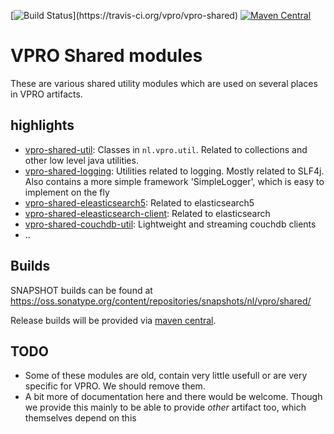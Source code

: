 [![Build Status](https://travis-ci.org/vpro/vpro-shared.svg?)](https://travis-ci.org/vpro/vpro-shared)
[![Maven Central](https://maven-badges.herokuapp.com/maven-central/nl.vpro/vpro-shared/badge.svg?style=plastic)](https://maven-badges.herokuapp.com/maven-central/nl.vpro/vpro-shared)

# VPRO Shared modules



These are various shared utility modules which are used on several
places in VPRO artifacts.


## highlights

- [vpro-shared-util](vpro-shared-util): Classes in `nl.vpro.util`.  Related to collections and other low level java utilities.
- [vpro-shared-logging](vpro-shared-logging): Utilities related to logging. Mostly related to SLF4j. Also contains a more simple framework 'SimpleLogger', which is easy to implement on the fly
- [vpro-shared-eleasticsearch5](vpro-shared-elasticsearch5): Related to elasticsearch5
- [vpro-shared-eleasticsearch-client](vpro-shared-elasticsearch-client): Related to elasticsearch
- [vpro-shared-couchdb-util](vpro-shared-couchdb-util): Lightweight and streaming couchdb clients
- ..


## Builds

SNAPSHOT builds can be found at https://oss.sonatype.org/content/repositories/snapshots/nl/vpro/shared/

Release builds will be provided via [maven central](https://search.maven.org/search?q=g:nl.vpro).

## TODO

- Some of these modules are old, contain very little usefull or are very specific for VPRO. We should remove them.
- A bit more of documentation here and there would be welcome. Though we provide this mainly to be able to provide _other_ artifact too, which themselves depend on this

